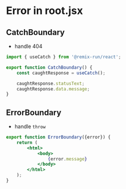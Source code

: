 # Error in root.jsx

## CatchBoundary

- handle 404

```jsx
import { useCatch } from '@remix-run/react';

export function CatchBoundary() {
    const caughtResponse = useCatch();

    caughtResponse.statusText;
    caughtResponse.data.message;
}
```

## ErrorBoundary

- handle `throw`

```jsx
export function ErrorBoundary({error}) {
    return (
        <html>
            <body>
                {error.message}
            </body>
        </html>
    );
}
```
